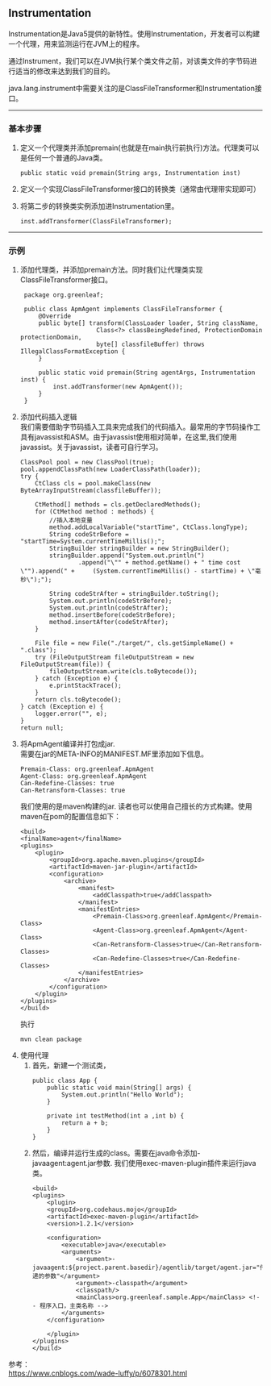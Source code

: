 ## Instrumentation

Instrumentation是Java5提供的新特性。使用Instrumentation，开发者可以构建一个代理，用来监测运行在JVM上的程序。

通过Instrument，我们可以在JVM执行某个类文件之前，对该类文件的字节码进行适当的修改来达到我们的目的。

java.lang.instrument中需要关注的是ClassFileTransformer和Instrumentation接口。

***

### 基本步骤  

1. 定义一个代理类并添加premain(也就是在main执行前执行)方法。代理类可以是任何一个普通的Java类。
   ```
   public static void premain(String args, Instrumentation inst)
   ```
2. 定义一个实现ClassFileTransformer接口的转换类（通常由代理带实现即可）

3. 将第二步的转换类实例添加进Instrumentation里。
   ```
   inst.addTransformer(ClassFileTransformer);
   ```
***

### 示例

1. 添加代理类，并添加premain方法。同时我们让代理类实现ClassFileTransformer接口。
   ```
    package org.greenleaf;
 
    public class ApmAgent implements ClassFileTransformer {
        @Override
        public byte[] transform(ClassLoader loader, String className,
                        Class<?> classBeingRedefined, ProtectionDomain protectionDomain,
                        byte[] classfileBuffer) throws IllegalClassFormatException {
        }
    
        public static void premain(String agentArgs, Instrumentation inst) {
            inst.addTransformer(new ApmAgent());
        }
    }
    ```
2. 添加代码插入逻辑  
    我们需要借助字节码插入工具来完成我们的代码插入。最常用的字节码操作工具有javassist和ASM。由于javassist使用相对简单，在这里,我们使用javassist。关于javassist，读者可自行学习。
    ```
    ClassPool pool = new ClassPool(true);
    pool.appendClassPath(new LoaderClassPath(loader));
    try {
        CtClass cls = pool.makeClass(new ByteArrayInputStream(classfileBuffer));
        
        CtMethod[] methods = cls.getDeclaredMethods();
        for (CtMethod method : methods) {
            //插入本地变量
            method.addLocalVariable("startTime", CtClass.longType);
            String codeStrBefore = "startTime=System.currentTimeMillis();";
            StringBuilder stringBuilder = new StringBuilder();
            stringBuilder.append("System.out.println(")
                    .append("\"" + method.getName() + " time cost \"").append(" +     (System.currentTimeMillis() - startTime) + \"毫秒\");");
        
            String codeStrAfter = stringBuilder.toString();
            System.out.println(codeStrBefore);
            System.out.println(codeStrAfter);
            method.insertBefore(codeStrBefore);
            method.insertAfter(codeStrAfter);
        }
    
        File file = new File("./target/", cls.getSimpleName() + ".class");
        try (FileOutputStream fileOutputStream = new FileOutputStream(file)) {
            fileOutputStream.write(cls.toBytecode());
        } catch (Exception e) {
            e.printStackTrace();
        }
        return cls.toBytecode();
    } catch (Exception e) {
        logger.error("", e);
    }
    return null;
    ```
3. 将ApmAgent编译并打包成jar.  
    需要在jar的META-INFO的MANIFEST.MF里添加如下信息。
    ```
    Premain-Class: org.greenleaf.ApmAgent
    Agent-Class: org.greenleaf.ApmAgent
    Can-Redefine-Classes: true
    Can-Retransform-Classes: true
    ```
    我们使用的是maven构建的jar. 读者也可以使用自己擅长的方式构建。使用maven在pom的配置信息如下：
    ```
    <build>
    <finalName>agent</finalName>
    <plugins>
        <plugin>
            <groupId>org.apache.maven.plugins</groupId>
            <artifactId>maven-jar-plugin</artifactId>
            <configuration>
                <archive>
                    <manifest>
                        <addClasspath>true</addClasspath>
                    </manifest>
                    <manifestEntries>
                        <Premain-Class>org.greenleaf.ApmAgent</Premain-Class>
                        <Agent-Class>org.greenleaf.ApmAgent</Agent-Class>
                        <Can-Retransform-Classes>true</Can-Retransform-Classes>
                        <Can-Redefine-Classes>true</Can-Redefine-Classes>
                    </manifestEntries>
                </archive>
            </configuration>
        </plugin>
    </plugins>
    </build>
    ```
    执行
    ```
    mvn clean package
    ```
4. 使用代理
    1. 首先，新建一个测试类，
        ```
        public class App {
            public static void main(String[] args) {
                System.out.println("Hello World");
            }

            private int testMethod(int a ,int b) {
                return a + b;
            }
        }
        ```
    2. 然后，编译并运行生成的class。需要在java命令添加-javaagent:agent.jar参数. 我们使用exec-maven-plugin插件来运行java类。
        ```
        <build>
        <plugins>
            <plugin>
            <groupId>org.codehaus.mojo</groupId>
            <artifactId>exec-maven-plugin</artifactId>
            <version>1.2.1</version>
    
            <configuration>
                <executable>java</executable>
                <arguments>
                    <argument>-javaagent:${project.parent.basedir}/agentlib/target/agent.jar="传递的参数"</argument>
                    <argument>-classpath</argument>
                    <classpath/>
                    <mainClass>org.greenleaf.sample.App</mainClass> <!-- 程序入口，主类名称 -->
                </arguments>
            </configuration>
    
            </plugin>
        </plugins>
        </build>
        ```

参考：  
https://www.cnblogs.com/wade-luffy/p/6078301.html